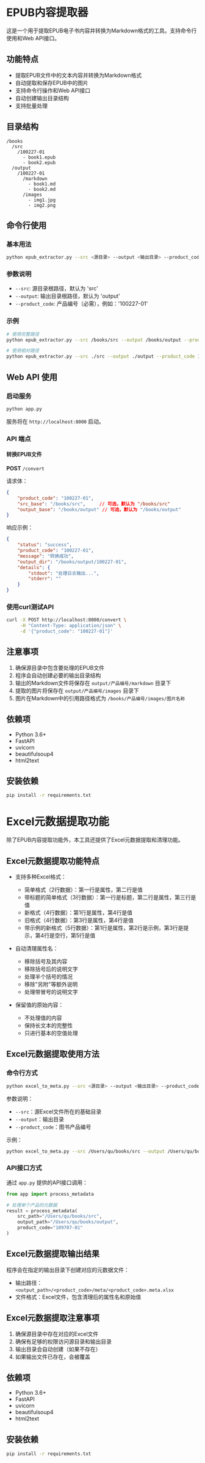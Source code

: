 # EPUB内容提取器

这是一个用于提取EPUB电子书内容并转换为Markdown格式的工具。支持命令行使用和Web API接口。

## 功能特点

- 提取EPUB文件中的文本内容并转换为Markdown格式
- 自动提取和保存EPUB中的图片
- 支持命令行操作和Web API接口
- 自动创建输出目录结构
- 支持批量处理

## 目录结构

```
/books
  /src
    /100227-01
      - book1.epub
      - book2.epub
  /output
    /100227-01
      /markdown
        - book1.md
        - book2.md
      /images
        - img1.jpg
        - img2.png
```

## 命令行使用

### 基本用法

```bash
python epub_extractor.py --src <源目录> --output <输出目录> --product_code <产品编号>
```

### 参数说明

- `--src`: 源目录根路径，默认为 'src'
- `--output`: 输出目录根路径，默认为 'output'
- `--product_code`: 产品编号（必需），例如：'100227-01'

### 示例

```bash
# 使用完整路径
python epub_extractor.py --src /books/src --output /books/output --product_code 100227-01

# 使用相对路径
python epub_extractor.py --src ./src --output ./output --product_code 100227-01
```

## Web API 使用

### 启动服务

```bash
python app.py
```

服务将在 `http://localhost:8000` 启动。

### API 端点

#### 转换EPUB文件

**POST** `/convert`

请求体：
```json
{
    "product_code": "100227-01",
    "src_base": "/books/src",     // 可选，默认为 "/books/src"
    "output_base": "/books/output" // 可选，默认为 "/books/output"
}
```

响应示例：
```json
{
    "status": "success",
    "product_code": "100227-01",
    "message": "转换成功",
    "output_dir": "/books/output/100227-01",
    "details": {
        "stdout": "处理日志输出...",
        "stderr": ""
    }
}
```

### 使用curl测试API

```bash
curl -X POST http://localhost:8000/convert \
     -H "Content-Type: application/json" \
     -d '{"product_code": "100227-01"}'
```

## 注意事项

1. 确保源目录中包含要处理的EPUB文件
2. 程序会自动创建必要的输出目录结构
3. 输出的Markdown文件将保存在 `output/产品编号/markdown` 目录下
4. 提取的图片将保存在 `output/产品编号/images` 目录下
5. 图片在Markdown中的引用路径格式为 `/books/产品编号/images/图片名称`

## 依赖项

- Python 3.6+
- FastAPI
- uvicorn
- beautifulsoup4
- html2text

## 安装依赖

```bash
pip install -r requirements.txt
```

# Excel元数据提取功能

除了EPUB内容提取功能外，本工具还提供了Excel元数据提取和清理功能。

## Excel元数据提取功能特点

- 支持多种Excel格式：
  - 简单格式（2行数据）：第一行是属性，第二行是值
  - 带标题的简单格式（3行数据）：第一行是标题，第二行是属性，第三行是值
  - 新格式（4行数据）：第1行是属性，第4行是值
  - 旧格式（4行数据）：第3行是属性，第4行是值
  - 带示例的新格式（5行数据）：第1行是属性，第2行是示例，第3行是提示，第4行是空行，第5行是值

- 自动清理属性名：
  - 移除括号及其内容
  - 移除括号后的说明文字
  - 处理半个括号的情况
  - 移除"另附"等额外说明
  - 处理带冒号的说明文字

- 保留值的原始内容：
  - 不处理值的内容
  - 保持长文本的完整性
  - 只进行基本的空值处理

## Excel元数据提取使用方法

### 命令行方式

```bash
python excel_to_meta.py --src <源目录> --output <输出目录> --product_code <产品编号>
```

参数说明：
- `--src`：源Excel文件所在的基础目录
- `--output`：输出目录
- `--product_code`：图书产品编号

示例：
```bash
python excel_to_meta.py --src /Users/qu/books/src --output /Users/qu/books/output --product_code 109707-01
```

### API接口方式

通过 `app.py` 提供的API接口调用：

```python
from app import process_metadata

# 处理单个产品的元数据
result = process_metadata(
    src_path="/Users/qu/books/src",
    output_path="/Users/qu/books/output",
    product_code="109707-01"
)
```

## Excel元数据提取输出结果

程序会在指定的输出目录下创建对应的元数据文件：
- 输出路径：`<output_path>/<product_code>/meta/<product_code>.meta.xlsx`
- 文件格式：Excel文件，包含清理后的属性名和原始值

## Excel元数据提取注意事项

1. 确保源目录中存在对应的Excel文件
2. 确保有足够的权限访问源目录和输出目录
3. 输出目录会自动创建（如果不存在）
4. 如果输出文件已存在，会被覆盖

## 依赖项

- Python 3.6+
- FastAPI
- uvicorn
- beautifulsoup4
- html2text

## 安装依赖

```bash
pip install -r requirements.txt
```

